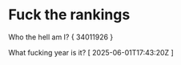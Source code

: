 # Fuck the rankings

Who the hell am I?
{ 34011926 }

What fucking year is it?
[ 2025-06-01T17:43:20Z ]
